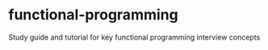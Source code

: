 # functional-programming
Study guide and tutorial for key functional programming interview concepts
